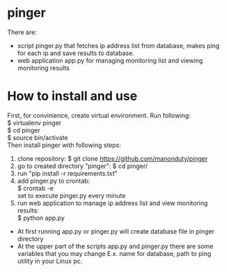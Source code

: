 # pinger

There are:
- script pinger.py that fetches ip address list from database, makes ping for each ip and save results to database.
- web application app.py for managing monitoring list and viewing monitoring results

# How to install and use<br>

First, for convinience, create virtual environment. Run following: <br>
$ virtualenv pinger <br>
$ cd pinger <br>
$ source bin/activate <br>
Then install pinger with following steps: <br>

1. clone repository: $ git clone https://github.com/manonduty/pinger
2. go to created directory "pinger": $ cd pinger/
3. run "pip install -r requirements.txt"
4. add pinger.py to crontab: <br>
    $ crontab -e <br>
  set to execute pinger.py every minute
5. run web application to manage ip address list and view monitoring results: <br>
    $ python app.py

- At first running app.py or pinger.py will create database file in pinger directory
- At the upper part of the scripts app.py and pinger.py there are some variables that you may change
E.x. name for database, path to ping utility in your Linux pc.
